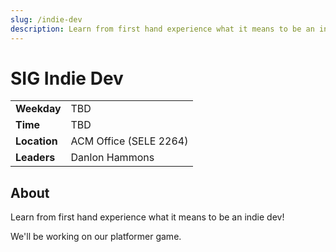 ```yaml
---
slug: /indie-dev
description: Learn from first hand experience what it means to be an indie dev!
---
```


# SIG Indie Dev

|              |                        |
| ------------ | ---------------------- |
| **Weekday**  | TBD                    |
| **Time**     | TBD                    |
| **Location** | ACM Office (SELE 2264) |
| **Leaders**  | Danlon Hammons         |

## About

Learn from first hand experience what it means to be an indie dev!

We'll be working on our platformer game.
